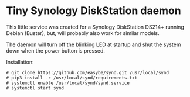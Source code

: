 
# Tiny Synology DiskStation daemon

This little service was created for a Synology DiskStation DS214+ running Debian
(Buster), but, will probably also work for similar models.

The daemon will turn off the blinking LED at startup and shut the system down
when the power button is pressed.

Installation:

    # git clone https://github.com/easybe/synd.git /usr/local/synd
    # pip3 install -r /usr/local/synd/requirements.txt
    # systemctl enable /usr/local/synd/synd.service
    # systemctl start synd
